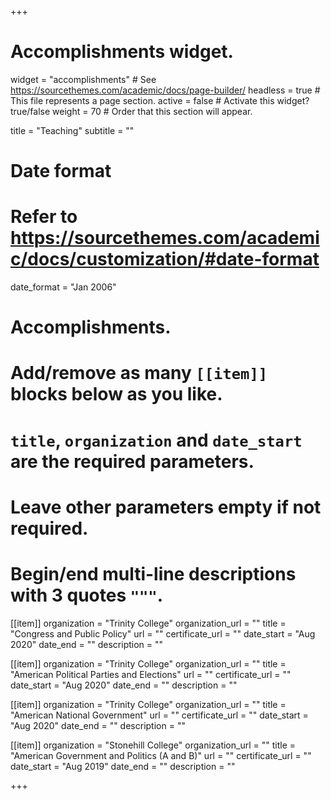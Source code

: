 +++
# Accomplishments widget.
widget = "accomplishments"  # See https://sourcethemes.com/academic/docs/page-builder/
headless = true  # This file represents a page section.
active = false  # Activate this widget? true/false
weight = 70  # Order that this section will appear.

title = "Teaching"
subtitle = ""

# Date format
#   Refer to https://sourcethemes.com/academic/docs/customization/#date-format
date_format = "Jan 2006"

# Accomplishments.
#   Add/remove as many `[[item]]` blocks below as you like.
#   `title`, `organization` and `date_start` are the required parameters.
#   Leave other parameters empty if not required.
#   Begin/end multi-line descriptions with 3 quotes `"""`.

[[item]]
  organization = "Trinity College"
  organization_url = ""
  title = "Congress and Public Policy"
  url = ""
  certificate_url = ""
  date_start = "Aug 2020"
  date_end = ""
  description = ""
  
[[item]]
  organization = "Trinity College"
  organization_url = ""
  title = "American Political Parties and Elections"
  url = ""
  certificate_url = ""
  date_start = "Aug 2020"
  date_end = ""
  description = ""

[[item]]
  organization = "Trinity College"
  organization_url = ""
  title = "American National Government"
  url = ""
  certificate_url = ""
  date_start = "Aug 2020"
  date_end = ""
  description = ""

[[item]]
  organization = "Stonehill College"
  organization_url = ""
  title = "American Government and Politics (A and B)"
  url = ""
  certificate_url = ""
  date_start = "Aug 2019"
  date_end = ""
  description = ""

+++
